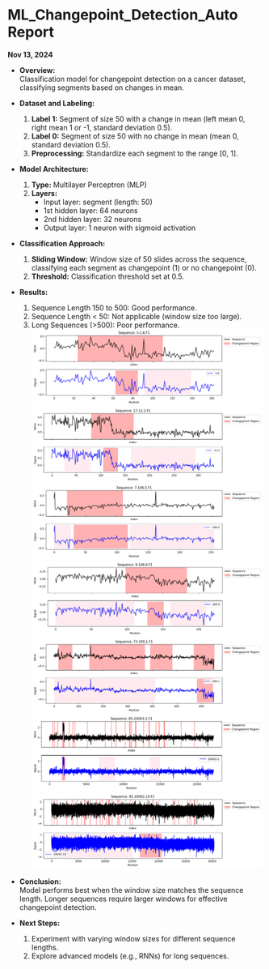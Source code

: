 # ML_Changepoint_Detection_Auto Report  
**Nov 13, 2024**

- **Overview:**  
  Classification model for changepoint detection on a cancer dataset, classifying segments based on changes in mean.

- **Dataset and Labeling:**
  1. **Label 1:** Segment of size 50 with a change in mean (left mean 0, right mean 1 or -1, standard deviation 0.5).
  2. **Label 0:** Segment of size 50 with no change in mean (mean 0, standard deviation 0.5).
  3. **Preprocessing:** Standardize each segment to the range [0, 1].

- **Model Architecture:**
  1. **Type:** Multilayer Perceptron (MLP)
  2. **Layers:** 
     - Input layer: segment (length: 50)
     - 1st hidden layer: 64 neurons
     - 2nd hidden layer: 32 neurons
     - Output layer: 1 neuron with sigmoid activation

- **Classification Approach:**
  1. **Sliding Window:** Window size of 50 slides across the sequence, classifying each segment as changepoint (1) or no changepoint (0).
  2. **Threshold:** Classification threshold set at 0.5.

- **Results:**
  1. Sequence Length 150 to 500: Good performance.
  2. Sequence Length < 50: Not applicable (window size too large).
  3. Long Sequences (>500): Poor performance.
![Sequence Image](model\auto_cpd_scratch\figures_cancer\sequence_1.6.png)
![Sequence Image](model\auto_cpd_scratch\figures_cancer\sequence_12.2.png)
![Sequence Image](model\auto_cpd_scratch\figures_cancer\sequence_106.5.png)
![Sequence Image](model\auto_cpd_scratch\figures_cancer\sequence_106.6.png)
![Sequence Image](model\auto_cpd_scratch\figures_cancer\sequence_189.1.png)
![Sequence Image](model\auto_cpd_scratch\figures_cancer\sequence_20003.2.png)
![Sequence Image](model\auto_cpd_scratch\figures_cancer\sequence_20092.19.png)

- **Conclusion:**  
  Model performs best when the window size matches the sequence length. Longer sequences require larger windows for effective changepoint detection.

- **Next Steps:**
  1. Experiment with varying window sizes for different sequence lengths.
  2. Explore advanced models (e.g., RNNs) for long sequences.